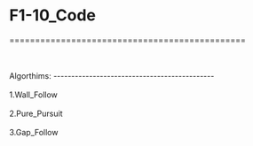 # F1-10_Code
==============================================

<br>
<br>
  Algorthims:
---------------------------------------------
<br>
<br>
    1.Wall_Follow
<br>
<br>
    2.Pure_Pursuit
<br>
<br>
    3.Gap_Follow
<br>
